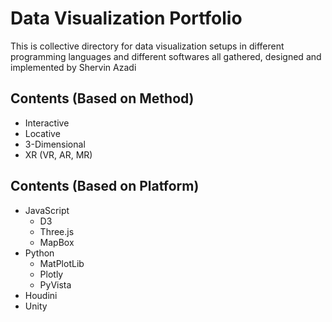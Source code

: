 # Data Visualization Portfolio

This is collective directory for data visualization setups in different programming languages and different softwares all gathered, designed and implemented by Shervin Azadi

## Contents (Based on Method)

- Interactive
- Locative
- 3-Dimensional
- XR (VR, AR, MR)

## Contents (Based on Platform)

- JavaScript
  - D3
  - Three.js
  - MapBox
- Python
  - MatPlotLib
  - Plotly
  - PyVista
- Houdini
- Unity
